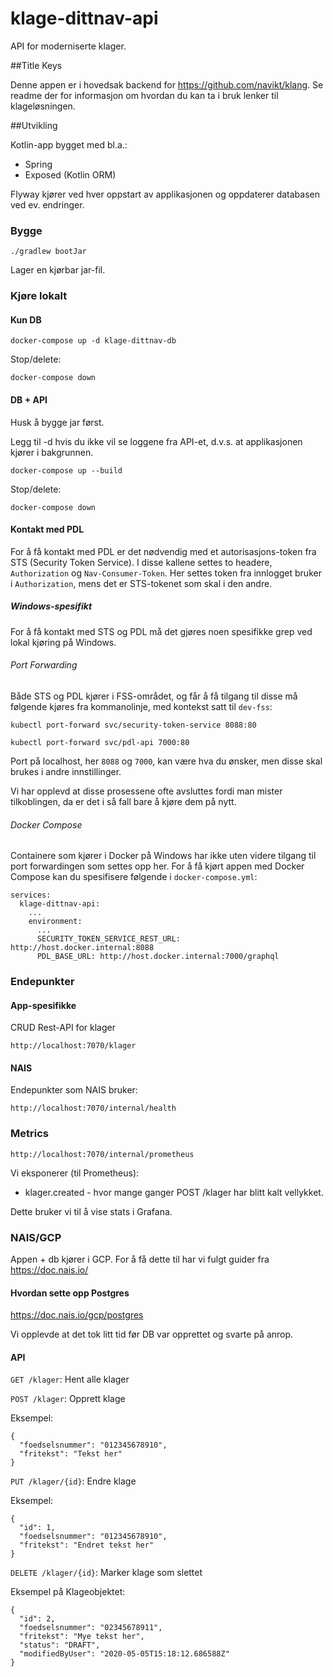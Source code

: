 # klage-dittnav-api

API for moderniserte klager.

##Title Keys

Denne appen er i hovedsak backend for https://github.com/navikt/klang. Se readme der for informasjon om hvordan du kan ta i bruk lenker til klageløsningen.

##Utvikling

Kotlin-app bygget med bl.a.:
* Spring
* Exposed (Kotlin ORM)

Flyway kjører ved hver oppstart av applikasjonen og oppdaterer databasen ved ev. endringer.

### Bygge
```
./gradlew bootJar
```
Lager en kjørbar jar-fil.

### Kjøre lokalt

#### Kun DB
```
docker-compose up -d klage-dittnav-db
```

Stop/delete:
```
docker-compose down
```

#### DB + API
Husk å bygge jar først.

Legg til -d hvis du ikke vil se loggene fra API-et, d.v.s. at applikasjonen kjører i bakgrunnen.
```
docker-compose up --build
```
Stop/delete:
```
docker-compose down
```

#### Kontakt med PDL

For å få kontakt med PDL er det nødvendig med et autorisasjons-token fra STS (Security Token Service). I disse kallene
settes to headere, `Authorization` og `Nav-Consumer-Token`. Her settes token fra innlogget bruker i `Authorization`, 
mens det er STS-tokenet som skal i den andre. 

##### Windows-spesifikt

For å få kontakt med STS og PDL må det gjøres noen spesifikke grep ved lokal kjøring på Windows. 

###### Port Forwarding

Både STS og PDL kjører i FSS-området, og får å få tilgang til disse må følgende kjøres fra kommanolinje, med kontekst 
satt til `dev-fss`:
```
kubectl port-forward svc/security-token-service 8088:80
```
```
kubectl port-forward svc/pdl-api 7000:80
```

Port på localhost, her `8088` og `7000`, kan være hva du ønsker, men disse skal brukes i andre innstillinger.

Vi har opplevd at disse prosessene ofte avsluttes fordi man mister tilkoblingen, da er det i så fall bare å kjøre dem på
nytt. 

###### Docker Compose

Containere som kjører i Docker på Windows har ikke uten videre tilgang til port forwardingen som settes opp her. For å 
få kjørt appen med Docker Compose kan du spesifisere følgende i `docker-compose.yml`:

```
services:
  klage-dittnav-api:
    ...
    environment:
      ...
      SECURITY_TOKEN_SERVICE_REST_URL: http://host.docker.internal:8088
      PDL_BASE_URL: http://host.docker.internal:7000/graphql
``` 


### Endepunkter

#### App-spesifikke
CRUD Rest-API for klager
```
http://localhost:7070/klager
```
#### NAIS
Endepunkter som NAIS bruker:
```
http://localhost:7070/internal/health
```

### Metrics
```
http://localhost:7070/internal/prometheus
```
Vi eksponerer (til Prometheus):

* klager.created - hvor mange ganger POST /klager har blitt kalt vellykket.

Dette bruker vi til å vise stats i Grafana.

### NAIS/GCP
Appen + db kjører i GCP. For å få dette til har vi fulgt guider fra https://doc.nais.io/

#### Hvordan sette opp Postgres
https://doc.nais.io/gcp/postgres

Vi opplevde at det tok litt tid før DB var opprettet og svarte på anrop.

#### API
`GET /klager`: Hent alle klager

`POST /klager`: Opprett klage

Eksempel:
```
{
  "foedselsnummer": "012345678910",
  "fritekst": "Tekst her"
}
```

`PUT /klager/{id}`: Endre klage

Eksempel:
```
{
  "id": 1,
  "foedselsnummer": "012345678910",
  "fritekst": "Endret tekst her"
}
```

`DELETE /klager/{id}`: Marker klage som slettet

Eksempel på Klageobjektet:
```
{
  "id": 2,
  "foedselsnummer": "02345678911",
  "fritekst": "Mye tekst her",
  "status": "DRAFT",
  "modifiedByUser": "2020-05-05T15:18:12.686588Z"
}
```